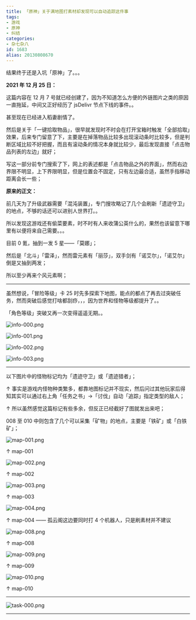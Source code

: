 ```yaml
---
title: 「原神」关于满地图打素材却发现可以自动追踪这件事
tags:
- 游戏
- 原神
- 纠结
categories:
- 杂七杂八
id: 1683
alias: 20130808670
---
```


结果终于还是入坑「原神」了。。。

<!--more-->

**2021 年 12 月 25 日：**

这篇内容在 12 月 7 号就已经创建了，因为不知道怎么方便的外链图片之类的原因一直拖延，中间又正好经历了 jsDelivr 节点下线的事件。。

甚至现在已经进入稻妻剧情了。

然后是关于「一键拾取物品」，很早就发现时不时会在打开宝箱时触发「全部拾取」效果，后来专门留意了下，主要是在掉落物品比较多出现滚动条时比较多，但是判断区域比较不好把握，而且有滚动条的情况本身就比较少，最后发现直接「点击物品列表的左边」就好；

写这一部分前专门搜索了下，网上的表述都是「点击物品之外的界面」，然而右边界限不明显，上下界限明显，但是位置会不固定，只有左边最合适，虽然手指移动距离会长一些；

**原来的正文：**

前几天为了升级武器需要「混沌装置」，专门搜攻略记了几个会刷新「遗迹守卫」的地点，不够的话还可以进别人世界打。。

所以发现这游戏还有偷菜要素，时不时有人来收蒲公英什么的，果然也该留意下哪里有以便将来自己需要。。。

目前 0 氪，抽到一发 5 星——「莫娜」；

然后是「北斗」「雷泽」，然而雷元素有「丽莎」，双手剑有「诺艾尔」，「诺艾尔」倒是又抽到两发；

所以至少再来个风元素啊；

--------------

虽然想说，「冒险等级」卡 25 时先多探索下地图，能点的都点了再去过突破任务，然而突破后感觉打啥都刮痧，，，因为世界和怪物等级都提升了。。

「角色等级」突破又再一次变得遥遥无期。。

![info-000.png](info-000.png)

![info-001.png](info-001.png)

![info-002.png](info-002.png)

![info-003.png](info-003.png)

-------------

以下图片中的怪物标记均为「遗迹守卫」或「遗迹猎者」；

↑ 事实是游戏内怪物种类繁多，都靠地图标记并不现实，然后问过其他玩家后得知其实可以通过右上角「任务之书」→「讨伐」自动「追踪」指定类型的敌人；

↑ 所以虽然感觉这篇标记有些多余，但反正已经截好了图就发出来吧；

008 至 010 中则包含了几个可以采集「矿物」的地点，主要是「铁矿」或「白铁矿」；

![map-001.png](map-001.png)

↑ map-001

![map-002.png](map-002.png)

↑ map-002

![map-003.png](map-003.png)

↑ map-003

![map-004.png](map-004.png)

↑ map-004 —— 孤云阁这边要同时打 4 个机器人，只是刷素材并不建议

![map-008.png](map-008.png)

↑ map-008

![map-009.png](map-009.png)

↑ map-009

![map-010.png](map-010.png)

↑ map-010

---------------

![task-000.png](task-000.png)

--------
